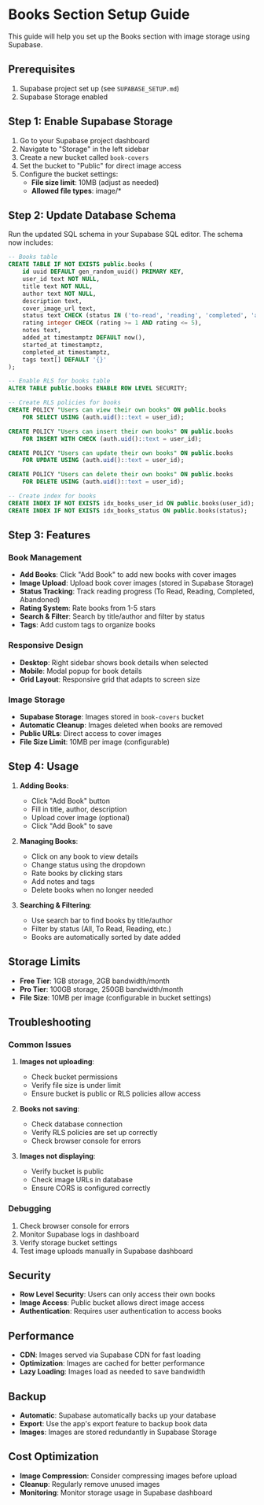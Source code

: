 # Books Section Setup Guide

This guide will help you set up the Books section with image storage using Supabase.

## Prerequisites

1. Supabase project set up (see `SUPABASE_SETUP.md`)
2. Supabase Storage enabled

## Step 1: Enable Supabase Storage

1. Go to your Supabase project dashboard
2. Navigate to "Storage" in the left sidebar
3. Create a new bucket called `book-covers`
4. Set the bucket to "Public" for direct image access
5. Configure the bucket settings:
   - **File size limit**: 10MB (adjust as needed)
   - **Allowed file types**: image/*

## Step 2: Update Database Schema

Run the updated SQL schema in your Supabase SQL editor. The schema now includes:

```sql
-- Books table
CREATE TABLE IF NOT EXISTS public.books (
    id uuid DEFAULT gen_random_uuid() PRIMARY KEY,
    user_id text NOT NULL,
    title text NOT NULL,
    author text NOT NULL,
    description text,
    cover_image_url text,
    status text CHECK (status IN ('to-read', 'reading', 'completed', 'abandoned')) NOT NULL DEFAULT 'to-read',
    rating integer CHECK (rating >= 1 AND rating <= 5),
    notes text,
    added_at timestamptz DEFAULT now(),
    started_at timestamptz,
    completed_at timestamptz,
    tags text[] DEFAULT '{}'
);

-- Enable RLS for books table
ALTER TABLE public.books ENABLE ROW LEVEL SECURITY;

-- Create RLS policies for books
CREATE POLICY "Users can view their own books" ON public.books
    FOR SELECT USING (auth.uid()::text = user_id);

CREATE POLICY "Users can insert their own books" ON public.books
    FOR INSERT WITH CHECK (auth.uid()::text = user_id);

CREATE POLICY "Users can update their own books" ON public.books
    FOR UPDATE USING (auth.uid()::text = user_id);

CREATE POLICY "Users can delete their own books" ON public.books
    FOR DELETE USING (auth.uid()::text = user_id);

-- Create index for books
CREATE INDEX IF NOT EXISTS idx_books_user_id ON public.books(user_id);
CREATE INDEX IF NOT EXISTS idx_books_status ON public.books(status);
```

## Step 3: Features

### Book Management
- **Add Books**: Click "Add Book" to add new books with cover images
- **Image Upload**: Upload book cover images (stored in Supabase Storage)
- **Status Tracking**: Track reading progress (To Read, Reading, Completed, Abandoned)
- **Rating System**: Rate books from 1-5 stars
- **Search & Filter**: Search by title/author and filter by status
- **Tags**: Add custom tags to organize books

### Responsive Design
- **Desktop**: Right sidebar shows book details when selected
- **Mobile**: Modal popup for book details
- **Grid Layout**: Responsive grid that adapts to screen size

### Image Storage
- **Supabase Storage**: Images stored in `book-covers` bucket
- **Automatic Cleanup**: Images deleted when books are removed
- **Public URLs**: Direct access to cover images
- **File Size Limit**: 10MB per image (configurable)

## Step 4: Usage

1. **Adding Books**:
   - Click "Add Book" button
   - Fill in title, author, description
   - Upload cover image (optional)
   - Click "Add Book" to save

2. **Managing Books**:
   - Click on any book to view details
   - Change status using the dropdown
   - Rate books by clicking stars
   - Add notes and tags
   - Delete books when no longer needed

3. **Searching & Filtering**:
   - Use search bar to find books by title/author
   - Filter by status (All, To Read, Reading, etc.)
   - Books are automatically sorted by date added

## Storage Limits

- **Free Tier**: 1GB storage, 2GB bandwidth/month
- **Pro Tier**: 100GB storage, 250GB bandwidth/month
- **File Size**: 10MB per image (configurable in bucket settings)

## Troubleshooting

### Common Issues

1. **Images not uploading**:
   - Check bucket permissions
   - Verify file size is under limit
   - Ensure bucket is public or RLS policies allow access

2. **Books not saving**:
   - Check database connection
   - Verify RLS policies are set up correctly
   - Check browser console for errors

3. **Images not displaying**:
   - Verify bucket is public
   - Check image URLs in database
   - Ensure CORS is configured correctly

### Debugging

1. Check browser console for errors
2. Monitor Supabase logs in dashboard
3. Verify storage bucket settings
4. Test image uploads manually in Supabase dashboard

## Security

- **Row Level Security**: Users can only access their own books
- **Image Access**: Public bucket allows direct image access
- **Authentication**: Requires user authentication to access books

## Performance

- **CDN**: Images served via Supabase CDN for fast loading
- **Optimization**: Images are cached for better performance
- **Lazy Loading**: Images load as needed to save bandwidth

## Backup

- **Automatic**: Supabase automatically backs up your database
- **Export**: Use the app's export feature to backup book data
- **Images**: Images are stored redundantly in Supabase Storage

## Cost Optimization

- **Image Compression**: Consider compressing images before upload
- **Cleanup**: Regularly remove unused images
- **Monitoring**: Monitor storage usage in Supabase dashboard
